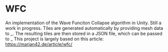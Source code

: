 # WFC
An implementation of the Wave Funciton Collapse algorithm in Unity. Still a work in progress.
Tiles are generated automatically by providing mesh data to _. The resulting tiles are then stored in a JSON file, which can be passed to _
This project is largely based on this article:
https://marian42.de/article/wfc/ 
